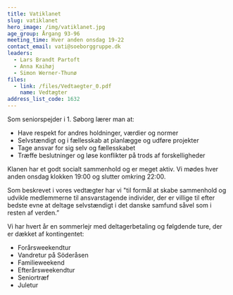 ```yaml
---
title: Vatiklanet
slug: vatiklanet
hero_image: /img/vatiklanet.jpg
age_group: Årgang 93-96
meeting_time: Hver anden onsdag 19-22
contact_email: vati@soeborggruppe.dk
leaders:
  - Lars Brandt Partoft
  - Anna Kaihøj
  - Simon Werner-Thunø
files:
  - link: /files/Vedtaegter_0.pdf
    name: Vedtægter
address_list_code: 1632
---
```

Som seniorspejder i 1. Søborg lærer man at:

<ul><li>Have respekt for andres holdninger, værdier og normer</li><li>Selvstændigt og i fællesskab at planlægge og udføre projekter</li><li>Tage ansvar for sig selv og fællesskabet</li><li>Træffe beslutninger og løse konflikter på trods af forskelligheder</li></ul>

Klanen har et godt socialt sammenhold og er meget aktiv. Vi mødes hver anden onsdag klokken 19:00 og slutter omkring 22:00.

Som beskrevet i vores vedtægter har vi "til formål at skabe sammenhold og udvikle medlemmerne til ansvarstagende individer, der er villige til efter bedste evne at deltage selvstændigt i det danske samfund såvel som i resten af verden.”

<div>Vi har hvert år en sommerlejr med deltagerbetaling og følgdende ture, der er dækket af kontingentet:</div><ul><li><div>Forårsweekendtur</div></li><li><div>Vandretur på Söderåsen</div></li><li><div>Familieweekend</div></li><li>Efterårsweekendtur </li><li>Seniortræf </li><li>Juletur</li></ul>
